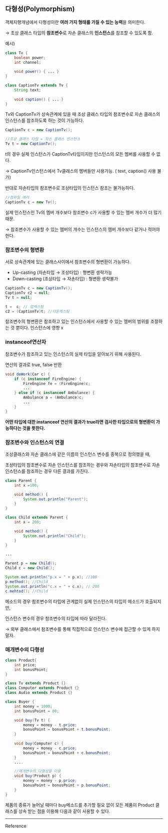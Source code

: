 ## 다형성(Polymorphism)

객체지향개념에서 다형성이란 **여러 가지 형태를 가질 수 있는 능력**을 의미한다.

→ 조상 클래스 타입의 **참조변수**로 자손 클래스의 **인스턴스**를 참조할 수 있도록 함.

예시)

```java
class Tv {
	boolean power;
	int channel;
	
	void power() { ... }
}

class CaptionTv extends Tv {
	String text;
	
	void caption() { ... }
}
```

Tv와 CaptionTv가 상속관계에 있을 때 조상 클래스 타입의 참조변수로 자손 클래스의 인스턴스를 참조하도록 하는 것이 가능하다.

```java
CaptionTv c = new CaptionTv();

//조상 클래스 타입 = 자손 클래스 인스턴스
Tv t = new CaptionTv();
```

t의 경우 실제 인스턴스가 CaptionTv타입이지만 인스턴스의 모든 멤버를 사용할 수 없다.

→ CaptionTv인스턴스에서 Tv클래스의 멤버들만 사용가능. ( text, caption() 사용 불가)

반대로 자손타입의 참조변수로 조상타입의 인스턴스 참조는 불가능하다.

```java
//컴파일 에러
CaptionTv c = new Tv();
```

실제 인스턴스인 Tv의 멤버 개수보다 참조변수 c가 사용할 수 있는 멤버 개수가 더 많기 때문.

→ 참조변수가 사용할 수 있는 멤버의 개수는 인스턴스의 멤버 개수보다 같거나 적어야 한다.

### 참조변수의 형변환

서로 상속관계에 있는 클래스사이에서 참조변수의 형변환이 가능하다.

- Up-casting (자손타입 → 조상타입) : 형변환 생략가능
- Down-casting (조상타입 → 자손타입) : 형변환 생략불가

```java
CaptionTv c = new CaptionTv();
CaptionTv c2 = null;
Tv t = null;

t =  c; // 업캐스팅
c2 = (CaptionTv)t; //다운캐스팅
```

참조변수의 형변환은 참조하고 있는 인스턴스에서 사용할 수 있는 멤버의 범위를 조절하는 것 뿐이다. 인스턴스에 영향 x

### instanceof연산자

참조변수가 참조하고 있는 인스턴스의 실제 타입을 알아보기 위해 사용된다.

연산의 결과로 true, false 반환

```java
void doWork(Car c) {
	if (c instanceof FireEngine) {
		FireEngine fe = (FireEngine)c;
		...
	} else if (c instanceof Ambulance) {
		Ambulance a = (Ambulance)c;
		...
	}
}
```

**어떤 타입에 대한 instanceof 연산의 결과가 true라면 검사한 타입으로의 형변환이 가능하다는 것을 뜻한다.**

### 참조변수와 인스턴스의 연결

조상클래스와 자손 클래스에 같은 이름의 인스턴스 변수를 중복으로 정의했을 때,

조상타입의 참조변수로 자손 인스턴스를 참조하는 경우와 자손타입의 참조변수로 자손 인스턴스를 참조하는 경우 다른 결과를 가진다.

```java
class Parent {
	int x =100;

	void method() {
		System.out.println("Parent");
	}
}

class Child extends Parent {
	int x = 200;

	void method() {
		System.out.println("Child");
	}
}

...

Parent p = new Child();
Child c = new Child();

System.out.println("p.x = " + p.x); //100
p.method(); //Child
System.out.println("c.x = " + c.x); // 200
c.mehtod(); //Child
```

메소드의 경우 참조변수의 타입에 관계없이 실제 인스턴스의 타입의 메소드가 호출되지만,

인스턴스 변수의 경우 참조변수의 타입에 따라 달라진다.

→ 외부 클래스에서 참조변수를 통해 직접적으로 인스턴스 변수에 접근할 수 있게 하지 말자.

### 매개변수의 다형성

```java
class Product{
	int price;
	int bonusPoint;
}

class Tv extends Product {}
class Computer extends Product {}
class Audio extends Product {}

class Buyer {
	int money = 1000;
	int bonusPoint = 00;

	void buy(Tv t) {
		money = money - t.price;
		bonusPoint = bonusPoint + t.bonusPoint;
	}
	
	void buy(Computer c) {
		money = money - c.price;
		bonusPoint = bonusPoint + c.bonusPoint;
	} 
	....

	//매개변수의 다형성을 이용
	void buy(Product p) {
		money = money - p.price;
		bonusPoint = bonusPoint + p.bonusPoint;
	}
}

```

제품의 종류가 늘어날 때마다  buy메소드를 추가할 필요 없이 모든 제품이 Product 클래스를 상속 받는 점을 이용해 다음과 같이 사용할 수 있다.

---

Reference